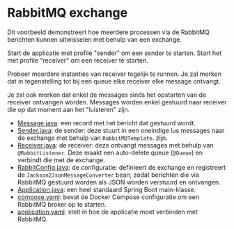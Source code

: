 # RabbitMQ exchange

Dit voorbeeld demonstreert hoe meerdere processen via de RabbitMQ berichten
kunnen uitwisselen met behulp van een exchange.

Start de applicatie met profile "sender" om een sender te starten. Start het
met profile "receiver" om een receiver te starten.

Probeer meerdere instanties van receiver tegelijk te runnen. Je zal merken dat
in tegenstelling tot bij een queue elke receiver elke message ontvangt.

Je zal ook merken dat enkel de messages sinds het opstarten van de receiver ontvangen
worden. Messages worden enkel gestuurd naar receiver die op dat moment aan het
"luisteren" zijn.

- [Message.java](src/main/java/be/ucll/backend2/messaging/queue/Message.java): een
  record met het bericht dat gestuurd wordt.
- [Sender.java](src/main/java/be/ucll/backend2/messaging/queue/Sender.java): de sender: deze stuurt in een oneindige lus messages naar de exchange met behulp van `RabbitMQTemplate`. zijn.
- [Receiver.java](src/main/java/be/ucll/backend2/messaging/queue/Receiver.java): de receiver: deze ontvangt messages met behulp van `@RabbitListener`. Deze maakt een auto-delete queue (`@Queue`) en verbindt die met de exchange.
- [RabbitConfig.java](src/main/java/be/ucll/backend2/messaging/queue/RabbitConfig.java): de configuratie: definieert de exchange en registreert de `Jackson2JsonMessageConverter` bean, zodat berichten die via RabbitMQ gestuurd worden als JSON worden verstuurd en ontvangen.
- [Application.java](src/main/java/be/ucll/backend2/messaging/queue/Application.java): een heel standaard Spring Boot main-klasse.
- [compose.yaml](compose.yaml): bevat de Docker Compose configuratie om een RabbitMQ broker op te starten.
- [application.yaml](src/main/resources/application.yaml): stelt in hoe de applicatie moet verbinden met RabbitMQ.
